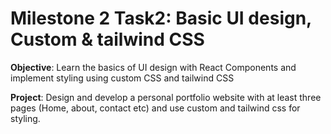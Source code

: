 # Milestone 2 Task2: Basic UI design, Custom & tailwind CSS

<b>Objective</b>: Learn the basics of UI design with React Components and implement styling using custom CSS and tailwind CSS

<b>Project</b>: Design and develop a personal portfolio website with at least three pages (Home, about, contact etc) and use custom and tailwind css for styling.
